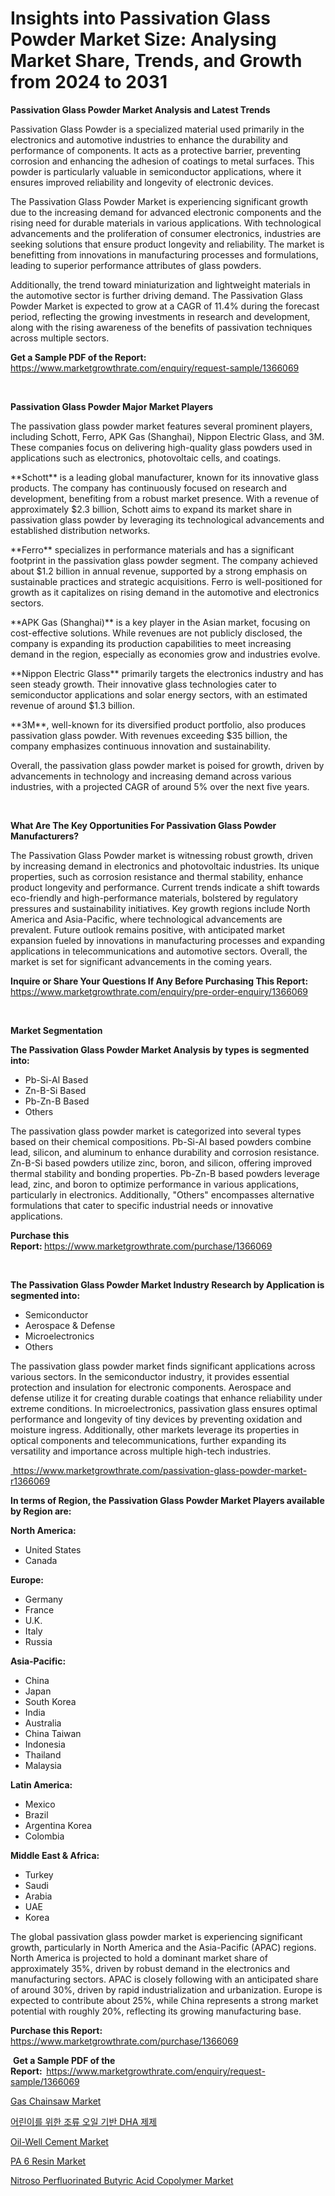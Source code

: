 <p><h1>Insights into Passivation Glass Powder Market Size: Analysing Market Share, Trends, and Growth from 2024 to 2031</h1></p><p><strong>Passivation Glass Powder Market Analysis and Latest Trends</strong></p>
<p><p>Passivation Glass Powder is a specialized material used primarily in the electronics and automotive industries to enhance the durability and performance of components. It acts as a protective barrier, preventing corrosion and enhancing the adhesion of coatings to metal surfaces. This powder is particularly valuable in semiconductor applications, where it ensures improved reliability and longevity of electronic devices.</p><p>The Passivation Glass Powder Market is experiencing significant growth due to the increasing demand for advanced electronic components and the rising need for durable materials in various applications. With technological advancements and the proliferation of consumer electronics, industries are seeking solutions that ensure product longevity and reliability. The market is benefitting from innovations in manufacturing processes and formulations, leading to superior performance attributes of glass powders.</p><p>Additionally, the trend toward miniaturization and lightweight materials in the automotive sector is further driving demand. The Passivation Glass Powder Market is expected to grow at a CAGR of 11.4% during the forecast period, reflecting the growing investments in research and development, along with the rising awareness of the benefits of passivation techniques across multiple sectors.</p></p>
<p><strong>Get a Sample PDF of the Report:&nbsp;</strong> <a href="https://www.marketgrowthrate.com/enquiry/request-sample/1366069">https://www.marketgrowthrate.com/enquiry/request-sample/1366069</a></p>
<p>&nbsp;</p>
<p><strong>Passivation Glass Powder Major Market Players</strong></p>
<p><p>The passivation glass powder market features several prominent players, including Schott, Ferro, APK Gas (Shanghai), Nippon Electric Glass, and 3M. These companies focus on delivering high-quality glass powders used in applications such as electronics, photovoltaic cells, and coatings.</p><p>**Schott** is a leading global manufacturer, known for its innovative glass products. The company has continuously focused on research and development, benefiting from a robust market presence. With a revenue of approximately $2.3 billion, Schott aims to expand its market share in passivation glass powder by leveraging its technological advancements and established distribution networks.</p><p>**Ferro** specializes in performance materials and has a significant footprint in the passivation glass powder segment. The company achieved about $1.2 billion in annual revenue, supported by a strong emphasis on sustainable practices and strategic acquisitions. Ferro is well-positioned for growth as it capitalizes on rising demand in the automotive and electronics sectors.</p><p>**APK Gas (Shanghai)** is a key player in the Asian market, focusing on cost-effective solutions. While revenues are not publicly disclosed, the company is expanding its production capabilities to meet increasing demand in the region, especially as economies grow and industries evolve.</p><p>**Nippon Electric Glass** primarily targets the electronics industry and has seen steady growth. Their innovative glass technologies cater to semiconductor applications and solar energy sectors, with an estimated revenue of around $1.3 billion.</p><p>**3M**, well-known for its diversified product portfolio, also produces passivation glass powder. With revenues exceeding $35 billion, the company emphasizes continuous innovation and sustainability.</p><p>Overall, the passivation glass powder market is poised for growth, driven by advancements in technology and increasing demand across various industries, with a projected CAGR of around 5% over the next five years.</p></p>
<p>&nbsp;</p>
<p><strong>What Are The Key Opportunities For Passivation Glass Powder Manufacturers?</strong></p>
<p><p>The Passivation Glass Powder market is witnessing robust growth, driven by increasing demand in electronics and photovoltaic industries. Its unique properties, such as corrosion resistance and thermal stability, enhance product longevity and performance. Current trends indicate a shift towards eco-friendly and high-performance materials, bolstered by regulatory pressures and sustainability initiatives. Key growth regions include North America and Asia-Pacific, where technological advancements are prevalent. Future outlook remains positive, with anticipated market expansion fueled by innovations in manufacturing processes and expanding applications in telecommunications and automotive sectors. Overall, the market is set for significant advancements in the coming years.</p></p>
<p><strong>Inquire or Share Your Questions If Any Before Purchasing This Report:</strong> <a href="https://www.marketgrowthrate.com/enquiry/pre-order-enquiry/1366069">https://www.marketgrowthrate.com/enquiry/pre-order-enquiry/1366069</a></p>
<p>&nbsp;</p>
<p><strong>Market Segmentation</strong></p>
<p><strong>The Passivation Glass Powder Market Analysis by types is segmented into:</strong></p>
<p><ul><li>Pb-Si-Al Based</li><li>Zn-B-Si Based</li><li>Pb-Zn-B Based</li><li>Others</li></ul></p>
<p><p>The passivation glass powder market is categorized into several types based on their chemical compositions. Pb-Si-Al based powders combine lead, silicon, and aluminum to enhance durability and corrosion resistance. Zn-B-Si based powders utilize zinc, boron, and silicon, offering improved thermal stability and bonding properties. Pb-Zn-B based powders leverage lead, zinc, and boron to optimize performance in various applications, particularly in electronics. Additionally, "Others" encompasses alternative formulations that cater to specific industrial needs or innovative applications.</p></p>
<p><strong>Purchase this Report:&nbsp;</strong><a href="https://www.marketgrowthrate.com/purchase/1366069">https://www.marketgrowthrate.com/purchase/1366069</a></p>
<p>&nbsp;</p>
<p><strong>The Passivation Glass Powder Market Industry Research by Application is segmented into:</strong></p>
<p><ul><li>Semiconductor</li><li>Aerospace & Defense</li><li>Microelectronics</li><li>Others</li></ul></p>
<p><p>The passivation glass powder market finds significant applications across various sectors. In the semiconductor industry, it provides essential protection and insulation for electronic components. Aerospace and defense utilize it for creating durable coatings that enhance reliability under extreme conditions. In microelectronics, passivation glass ensures optimal performance and longevity of tiny devices by preventing oxidation and moisture ingress. Additionally, other markets leverage its properties in optical components and telecommunications, further expanding its versatility and importance across multiple high-tech industries.</p></p>
<p><a href="https://www.marketgrowthrate.com/passivation-glass-powder-market-r1366069">&nbsp;https://www.marketgrowthrate.com/passivation-glass-powder-market-r1366069</a></p>
<p><strong>In terms of Region, the Passivation Glass Powder Market Players available by Region are:</strong></p>
<p>
    <p> <strong> North America: </strong>
        <ul>
            <li>United States</li>
            <li>Canada</li>
        </ul>
        </p> 
    <p> <strong> Europe: </strong>
        <ul>
            <li>Germany</li>
            <li>France</li>
            <li>U.K.</li>
            <li>Italy</li>
            <li>Russia</li>
        </ul>
        </p> 
    <p> <strong> Asia-Pacific: </strong>
        <ul>
            <li>China</li>
            <li>Japan</li>
            <li>South Korea</li>
            <li>India</li>
            <li>Australia</li>
            <li>China Taiwan</li>
            <li>Indonesia</li>
            <li>Thailand</li>
            <li>Malaysia</li>
        </ul>
        </p> 
    <p> <strong> Latin America: </strong>
        <ul>
            <li>Mexico</li>
            <li>Brazil</li>
            <li>Argentina Korea</li>
            <li>Colombia</li>
        </ul>
        </p> 
    <p> <strong> Middle East & Africa: </strong>
        <ul>
            <li>Turkey</li>
            <li>Saudi</li>
            <li>Arabia</li>
            <li>UAE</li>
            <li>Korea</li>
        </ul>
    </p>
    </p>
<p><p>The global passivation glass powder market is experiencing significant growth, particularly in North America and the Asia-Pacific (APAC) regions. North America is projected to hold a dominant market share of approximately 35%, driven by robust demand in the electronics and manufacturing sectors. APAC is closely following with an anticipated share of around 30%, driven by rapid industrialization and urbanization. Europe is expected to contribute about 25%, while China represents a strong market potential with roughly 20%, reflecting its growing manufacturing base.</p></p>
<p><strong>Purchase this Report: </strong><a href="https://www.marketgrowthrate.com/purchase/1366069">https://www.marketgrowthrate.com/purchase/1366069</a></p>
<p>&nbsp;<strong>Get a Sample PDF of the Report:&nbsp;&nbsp;</strong><a href="https://www.marketgrowthrate.com/enquiry/request-sample/1366069">https://www.marketgrowthrate.com/enquiry/request-sample/1366069</a></p>
<p><strong></strong></p>
<p><p><a href="https://www.linkedin.com/pulse/market-dynamics-future-trends-global-gas-chainsaw-sector-o9rvf">Gas Chainsaw Market</a></p><p><a href="https://medium.com/@luigispence46/%EC%95%8C%EA%B0%88-%EC%98%A4%EC%9D%BC-%EA%B8%B0%EB%B0%98-dha-%EC%A0%9C%EC%A0%9C-%EC%96%B4%EB%A6%B0%EC%9D%B4-%EC%8B%9C%EC%9E%A5-%EA%B7%9C%EB%AA%A8-%EB%B0%8F-%EC%A0%90%EC%9C%A0%EC%9C%A8-%EB%B6%84%EC%84%9D-%EC%84%B1%EC%9E%A5-%EB%8F%99%ED%96%A5-%EB%B0%8F-%EC%A0%84%EB%A7%9D-2024-2031-2fefdbbb75eb?postPublishedType=repub">어린이를 위한 조류 오일 기반 DHA 제제</a></p><p><a href="https://medium.com/@bloodclaim/global-perspectives-on-oil-well-cement-market-trends-challenges-and-forecast-2024-2031-5d09e8d6ec9d?postPublishedType=repub">Oil-Well Cement Market</a></p><p><a href="https://medium.com/@bloodclaim/global-market-pulse-trends-and-growth-analysis-in-pa-6-resin-market-forecasted-for-period-from-15d6709cb3b4">PA 6 Resin Market</a></p><p><a href="https://issuu.com/reportprime-2/docs/nitroso-perfluorinated-butyric-acid_7f8437e40f18c8">Nitroso Perfluorinated Butyric Acid Copolymer Market</a></p></p>